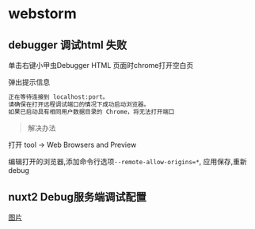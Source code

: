 # webstorm

## debugger 调试html 失败

单击右键小甲虫Debugger HTML 页面时chrome打开空白页

弹出提示信息

```md
正在等待连接到 localhost:port。
请确保在打开远程调试端口的情况下成功启动浏览器。
如果已启动具有相同用户数据目录的 Chrome，将无法打开端口
```

> 解决办法

打开 tool -> Web Browsers and Preview

编辑打开的浏览器,添加命令行选项`--remote-allow-origins=*`, 应用保存,重新debug

## nuxt2 Debug服务端调试配置

[图片](/images/webstome-1.png)
